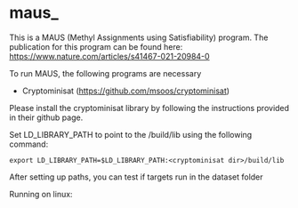 # maus_

This is a MAUS (Methyl Assignments using Satisfiability) program. The publication for this program can be found here: https://www.nature.com/articles/s41467-021-20984-0

To run MAUS, the following programs are necessary

* Cryptominisat (https://github.com/msoos/cryptominisat)

Please install the cryptominisat library by following the instructions provided in their github page.

Set LD_LIBRARY_PATH to point to the <cryptominisat dir>/build/lib using the following command:

```
export LD_LIBRARY_PATH=$LD_LIBRARY_PATH:<cryptominisat dir>/build/lib

```

After setting up paths, you can test if targets run in the dataset folder

Running on linux:

```

```
